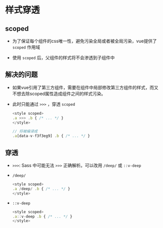 # 样式穿透

## scoped

  - 为了保证每个组件的css唯一性，避免污染全局或者被全局污染，vue提供了 `scoped` 作用域

  - 使用 `scoped` 后，父组件的样式将不会渗透到子组件中

## 解决的问题

  - 如果vue引用了第三方组件，需要在组件中局部修改第三方组件的样式，而又不想去除scoped属性造成组件之间的样式污染。

  - 此时只能通过 `>>>` ，穿透 `scoped`

    ```javascript
    <style scoped>
    .a >>> .b { /* ... */ }
    </style>

    // 将被编译成
    .a[data-v-f3f3eg9] .b { /* ... */ }
    ```

## 穿透

  - `>>>`: Sass 中可能无法 `>>>` 正确解析。可以改用 `/deep/` 或 `::v-deep`

  - `/deep/`

    ```javascript
    <style scoped>
    .a /deep/ .b { /* ... */ }
    </style>
    ```

  - `::v-deep`

    ```javascript
    <style scoped>
    .a::v-deep .b { /* ... */ }
    </style>
    ```
